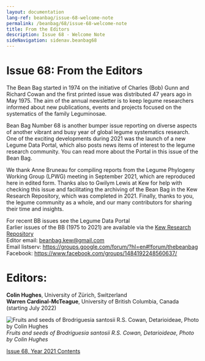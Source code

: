 ```yaml
---
layout: documentation
lang-ref: beanbag/issue-68-welcome-note
permalink: /beanbag/68/issue-68-welcome-note
title: From the Editors
description: Issue 68 - Welcome Note
sideNavigation: sidenav.beanbag68
---
```



# Issue 68: From the Editors

The Bean Bag started in 1974 on the initiative of Charles (Bob) Gunn and Richard Cowan and the first printed issue was distributed 47 years ago in May 1975. The aim of the annual newsletter is to keep legume researchers informed about new publications, events and projects focused on the systematics of the family Leguminosae. 

Bean Bag Number 68 is another bumper issue reporting on diverse aspects of another vibrant and busy year of global legume systematics research. One of the exciting developments during 2021 was the launch of a new Legume Data Portal, which also posts news items of interest to the legume research community. You can read more about the Portal in this issue of the Bean Bag. 

We thank Anne Bruneau for compiling reports from the Legume Phylogeny Working Group (LPWG) meeting in September 2021, which are reproduced here in edited form. Thanks also to Gwilym Lewis at Kew for help with checking this issue and facilitating the archiving of the Bean Bag in the Kew Research Repository, which was completed in 2021. Finally, thanks to you, the legume community as a whole, and our many contributors for sharing their time and insights. 

For recent BB issues see the Legume Data Portal  
Earlier issues of the BB (1975 to 2021) are available via the [Kew Research Repository](https://www.kew.org/science/our-science/publications-and-reports/publications/the-bean-bag)  
Editor email: <beanbag.kew@gmail.com>  
Email listserv: <https://groups.google.com/forum/?hl=en#!forum/thebeanbag>  
Facebook: <https://www.facebook.com/groups/1484192248560637/>  

# Editors:

**Colin Hughes**, University of Zürich, Switzerland  
**Warren Cardinal-McTeague**, University of British Columbia, Canada (starting July 2022)  

![*Fruits and seeds of Brodriguesia santosii R.S. Cowan, Detarioideae, Photo by Colin Hughes*](/assets/images/68/Welcome_Brodriguesia.png)
*Fruits and seeds of Brodriguesia santosii R.S. Cowan, Detarioideae, Photo by Colin Hughes*

[Issue 68, Year 2021 Contents](/beanbag/68/68content)
